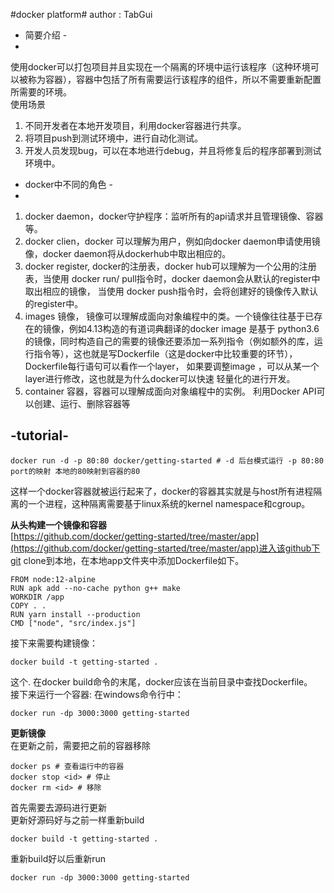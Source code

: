 #docker platform#
author : TabGui
- 简要介绍 -
-
使用docker可以打包项目并且实现在一个隔离的环境中运行该程序（这种环境可以被称为容器），容器中包括了所有需要运行该程序的组件，所以不需要重新配置所需要的环境。  
使用场景  
1. 不同开发者在本地开发项目，利用docker容器进行共享。  
2. 将项目push到测试环境中，进行自动化测试。  
3. 开发人员发现bug，可以在本地进行debug，并且将修复后的程序部署到测试环境中。  

- docker中不同的角色 -
-
1. docker daemon，docker守护程序：监听所有的api请求并且管理镜像、容器等。  
2. docker clien，docker 可以理解为用户，例如向docker daemon申请使用镜像，docker daemon将从dockerhub中取出相应的。  
3. docker register, docker的注册表，docker hub可以理解为一个公用的注册表，当使用 docker run/ pull指令时，docker daemon会从默认的register中取出相应的镜像， 当使用 docker push指令时，会将创建好的镜像传入默认的register中。  
4. images 镜像， 镜像可以理解成面向对象编程中的类。一个镜像往往基于已存在的镜像，例如4.13构造的有道词典翻译的docker image 是基于 python3.6的镜像，同时构造自己的需要的镜像还要添加一系列指令（例如额外的库，运行指令等），这也就是写Dockerfile（这是docker中比较重要的环节），Dockerfile每行语句可以看作一个layer， 如果要调整image ，可以从某一个layer进行修改，这也就是为什么docker可以快速 轻量化的进行开发。
5. container 容器，容器可以理解成面向对象编程中的实例。 利用Docker API可以创建、运行、删除容器等

-tutorial-
-
    
	docker run -d -p 80:80 docker/getting-started # -d 后台模式运行 -p 80:80 port的映射 本地的80映射到容器的80
这样一个docker容器就被运行起来了，docker的容器其实就是与host所有进程隔离的一个进程，这种隔离需要基于linux系统的kernel namespace和cgroup。  

**从头构建一个镜像和容器**   
[https://github.com/docker/getting-started/tree/master/app](https://github.com/docker/getting-started/tree/master/app)进入该github下git clone到本地，在本地app文件夹中添加Dockerfile如下。  

    FROM node:12-alpine
	RUN apk add --no-cache python g++ make
	WORKDIR /app
	COPY . .
	RUN yarn install --production
	CMD ["node", "src/index.js"]

接下来需要构建镜像：
    
    docker build -t getting-started .
这个. 在docker build命令的末尾，docker应该在当前目录中查找Dockerfile。  
接下来运行一个容器: 在windows命令行中：  
    
    docker run -dp 3000:3000 getting-started

**更新镜像**   
在更新之前，需要把之前的容器移除  
    
    docker ps # 查看运行中的容器
	docker stop <id> # 停止
	docker rm <id> # 移除 
首先需要去源码进行更新  
更新好源码好与之前一样重新build
    
    docker build -t getting-started .
重新build好以后重新run
    
    docker run -dp 3000:3000 getting-started